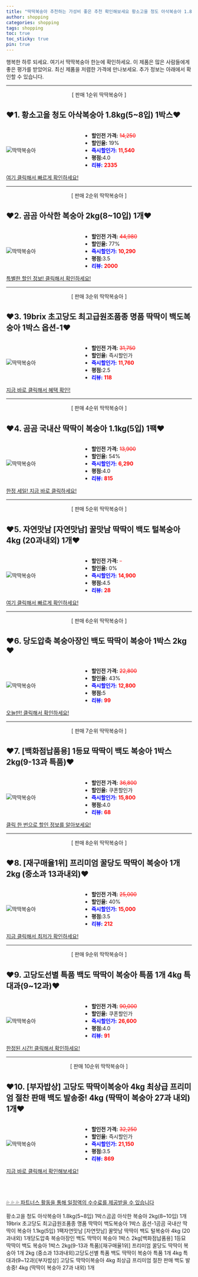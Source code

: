 ```yaml
---
title: "딱딱복숭아 추천하는 가성비 좋은 추천 확인해보세요 황소고을 청도 아삭복숭아 1.8kg(5~8입) 1박스"
author: shopping
categories: shopping
tags: shopping
toc: true
toc_sticky: true
pin: true
---
```

행복한 하루 되세요. 여기서 딱딱복숭아 한눈에 확인하세요. 이 제품은 많은 사람들에게 좋은 평가를 받았어요. 최신 제품을 저렴한 가격에 만나보세요. 추가 정보는 아래에서 확인할 수 있습니다.

---
<p class="toplist" style="margin: 0 auto; display: block; width: fit-content;">[ 판매 1순위 딱딱복숭아 ]</p>

<h2><strong>❤️1. 황소고을 청도 아삭복숭아 1.8kg(5~8입) 1박스❤️</strong></h2>

<div style="display: flex; align-items: center;">
    <div style="flex: 0.4;">
        <img src="https://thumbnail6.coupangcdn.com/thumbnails/remote/230x230ex/image/retail/images/2364663803605001-f2a1a8d2-cefc-4617-988d-f0931f50ee6a.jpg" alt="딱딱복숭아" style="max-width: 100%;">
    </div>
    <div style="flex: 0.6; margin-left: 10px;">
        <ul>
            <li><strong>할인전 가격:</strong> <del style="color: red;">14,250</del></li>
            <li><strong>할인율:</strong> 19%</li>
            <li><span style='color:blue'><strong>즉시할인가:</strong></span> <span style='color:red'><strong>11,540</strong></span></li>
            <li><strong>평점:</strong>4.0</li>
            <li><span style='color:blue'><strong>리뷰:</strong></span> <span style='color:red'><strong>2335</strong></span></li>
        </ul>
    </div>
</div>
<div class="center">
    <a href="https://selin100587.github.io?lptag=AF9450613&subid=githubio&pageKey=5749915061&traceid=V0-153&itemId=9705197607&vendorItemId=76989089979" class="myButton">
        여기 클릭해서 빠르게 확인하세요!
    </a>
</div>


---
<p class="toplist" style="margin: 0 auto; display: block; width: fit-content;">[ 판매 2순위 딱딱복숭아 ]</p>

<h2><strong>❤️2. 곰곰 아삭한 복숭아 2kg(8~10입) 1개❤️</strong></h2>

<div style="display: flex; align-items: center;">
    <div style="flex: 0.4;">
        <img src="https://thumbnail6.coupangcdn.com/thumbnails/remote/230x230ex/image/retail/images/945963309936063-3241a9d2-e782-4bc3-ae1b-fb8064ed9403.jpg" alt="딱딱복숭아" style="max-width: 100%;">
    </div>
    <div style="flex: 0.6; margin-left: 10px;">
        <ul>
            <li><strong>할인전 가격:</strong> <del style="color: red;">44,980</del></li>
            <li><strong>할인율:</strong> 77%</li>
            <li><span style='color:blue'><strong>즉시할인가:</strong></span> <span style='color:red'><strong>10,290</strong></span></li>
            <li><strong>평점:</strong>3.5</li>
            <li><span style='color:blue'><strong>리뷰:</strong></span> <span style='color:red'><strong>2000</strong></span></li>
        </ul>
    </div>
</div>
<div class="center">
    <a href="https://selin100587.github.io?lptag=AF9450613&subid=githubio&pageKey=5809525333&traceid=V0-153&itemId=9990266619&vendorItemId=77273316562" class="myButton">
        특별한 할인 정보! 클릭해서 확인하세요!
    </a>
</div>


---
<p class="toplist" style="margin: 0 auto; display: block; width: fit-content;">[ 판매 3순위 딱딱복숭아 ]</p>

<h2><strong>❤️3. 19brix 초고당도 최고급원조품종 명품 딱딱이 백도복숭아 1박스 옵션-1❤️</strong></h2>

<div style="display: flex; align-items: center;">
    <div style="flex: 0.4;">
        <img src="https://thumbnail9.coupangcdn.com/thumbnails/remote/230x230ex/image/vendor_inventory/b6dd/1e91a97d8e3ffa13cf88a1c62db6786d0d8aa8204f92275598ff7b5755fc.jpg" alt="딱딱복숭아" style="max-width: 100%;">
    </div>
    <div style="flex: 0.6; margin-left: 10px;">
        <ul>
            <li><strong>할인전 가격:</strong> <del style="color: red;">31,750</del></li>
            <li><strong>할인율:</strong> 즉시할인가</li>
            <li><span style='color:blue'><strong>즉시할인가:</strong></span> <span style='color:red'><strong>11,760</strong></span></li>
            <li><strong>평점:</strong>2.5</li>
            <li><span style='color:blue'><strong>리뷰:</strong></span> <span style='color:red'><strong>118</strong></span></li>
        </ul>
    </div>
</div>
<div class="center">
    <a href="https://selin100587.github.io?lptag=AF9450613&subid=githubio&pageKey=8229573729&traceid=V0-153&itemId=23681266191&vendorItemId=90706468202" class="myButton">
        지금 바로 클릭해서 혜택 확인!
    </a>
</div>


---
<p class="toplist" style="margin: 0 auto; display: block; width: fit-content;">[ 판매 4순위 딱딱복숭아 ]</p>

<h2><strong>❤️4. 곰곰 국내산 딱딱이 복숭아 1.1kg(5입) 1팩❤️</strong></h2>

<div style="display: flex; align-items: center;">
    <div style="flex: 0.4;">
        <img src="https://thumbnail8.coupangcdn.com/thumbnails/remote/230x230ex/image/retail/images/1503096677560169-bfddef85-7feb-41f5-9aad-52895cd50b10.jpg" alt="딱딱복숭아" style="max-width: 100%;">
    </div>
    <div style="flex: 0.6; margin-left: 10px;">
        <ul>
            <li><strong>할인전 가격:</strong> <del style="color: red;">13,900</del></li>
            <li><strong>할인율:</strong> 54%</li>
            <li><span style='color:blue'><strong>즉시할인가:</strong></span> <span style='color:red'><strong>6,290</strong></span></li>
            <li><strong>평점:</strong>4.0</li>
            <li><span style='color:blue'><strong>리뷰:</strong></span> <span style='color:red'><strong>815</strong></span></li>
        </ul>
    </div>
</div>
<div class="center">
    <a href="https://selin100587.github.io?lptag=AF9450613&subid=githubio&pageKey=5809515721&traceid=V0-153&itemId=9990209455&vendorItemId=77273261279" class="myButton">
        한정 세일! 지금 바로 클릭하세요!
    </a>
</div>


---
<p class="toplist" style="margin: 0 auto; display: block; width: fit-content;">[ 판매 5순위 딱딱복숭아 ]</p>

<h2><strong>❤️5. 자연맛남 [자연맛남] 꿀맛남 딱딱이 백도 털복숭아 4kg (20과내외) 1개❤️</strong></h2>

<div style="display: flex; align-items: center;">
    <div style="flex: 0.4;">
        <img src="https://thumbnail9.coupangcdn.com/thumbnails/remote/230x230ex/image/vendor_inventory/200a/ff3795dbb0fa3c4ea0d9db2d1a7f281fdab027658b6f0a38aae02ab58e24.jpg" alt="딱딱복숭아" style="max-width: 100%;">
    </div>
    <div style="flex: 0.6; margin-left: 10px;">
        <ul>
            <li><strong>할인전 가격:</strong> <del style="color: red;">-</del></li>
            <li><strong>할인율:</strong> 0%</li>
            <li><span style='color:blue'><strong>즉시할인가:</strong></span> <span style='color:red'><strong>14,900</strong></span></li>
            <li><strong>평점:</strong>4.5</li>
            <li><span style='color:blue'><strong>리뷰:</strong></span> <span style='color:red'><strong>28</strong></span></li>
        </ul>
    </div>
</div>
<div class="center">
    <a href="https://selin100587.github.io?lptag=AF9450613&subid=githubio&pageKey=8188574677&traceid=V0-153&itemId=23558272341&vendorItemId=90444528508" class="myButton">
        여기 클릭해서 빠르게 확인하세요!
    </a>
</div>


---
<p class="toplist" style="margin: 0 auto; display: block; width: fit-content;">[ 판매 6순위 딱딱복숭아 ]</p>

<h2><strong>❤️6. 당도압축 복숭아장인 백도 딱딱이 복숭아 1박스 2kg❤️</strong></h2>

<div style="display: flex; align-items: center;">
    <div style="flex: 0.4;">
        <img src="https://thumbnail8.coupangcdn.com/thumbnails/remote/230x230ex/image/vendor_inventory/0f9a/f894811ad411f3e0c2341ba74fcb4e37b8a1401230284736c69ea02c7780.png" alt="딱딱복숭아" style="max-width: 100%;">
    </div>
    <div style="flex: 0.6; margin-left: 10px;">
        <ul>
            <li><strong>할인전 가격:</strong> <del style="color: red;">22,800</del></li>
            <li><strong>할인율:</strong> 43%</li>
            <li><span style='color:blue'><strong>즉시할인가:</strong></span> <span style='color:red'><strong>12,800</strong></span></li>
            <li><strong>평점:</strong>5</li>
            <li><span style='color:blue'><strong>리뷰:</strong></span> <span style='color:red'><strong>99</strong></span></li>
        </ul>
    </div>
</div>
<div class="center">
    <a href="https://selin100587.github.io?lptag=AF9450613&subid=githubio&pageKey=8248355256&traceid=V0-153&itemId=23742945392&vendorItemId=90767532080" class="myButton">
        오늘만! 클릭해서 확인하세요!
    </a>
</div>


---
<p class="toplist" style="margin: 0 auto; display: block; width: fit-content;">[ 판매 7순위 딱딱복숭아 ]</p>

<h2><strong>❤️7. [백화점납품용] 1등묘 딱딱이 백도 복숭아 1박스 2kg(9-13과 특품)❤️</strong></h2>

<div style="display: flex; align-items: center;">
    <div style="flex: 0.4;">
        <img src="https://thumbnail9.coupangcdn.com/thumbnails/remote/230x230ex/image/vendor_inventory/dcc6/ad0af1ee9444dcc476b3e5447b2df34e0af802b899549805841057f4c77b.png" alt="딱딱복숭아" style="max-width: 100%;">
    </div>
    <div style="flex: 0.6; margin-left: 10px;">
        <ul>
            <li><strong>할인전 가격:</strong> <del style="color: red;">36,800</del></li>
            <li><strong>할인율:</strong> 쿠폰할인가</li>
            <li><span style='color:blue'><strong>즉시할인가:</strong></span> <span style='color:red'><strong>15,800</strong></span></li>
            <li><strong>평점:</strong>4.0</li>
            <li><span style='color:blue'><strong>리뷰:</strong></span> <span style='color:red'><strong>68</strong></span></li>
        </ul>
    </div>
</div>
<div class="center">
    <a href="https://selin100587.github.io?lptag=AF9450613&subid=githubio&pageKey=8215216071&traceid=V0-153&itemId=23595746929&vendorItemId=90621600261" class="myButton">
        클릭 한 번으로 할인 정보를 알아보세요!
    </a>
</div>


---
<p class="toplist" style="margin: 0 auto; display: block; width: fit-content;">[ 판매 8순위 딱딱복숭아 ]</p>

<h2><strong>❤️8. [재구매율1위] 프리미엄 꿀당도 딱딱이 복숭아 1개 2kg (중소과 13과내외)❤️</strong></h2>

<div style="display: flex; align-items: center;">
    <div style="flex: 0.4;">
        <img src="https://thumbnail8.coupangcdn.com/thumbnails/remote/230x230ex/image/vendor_inventory/ecad/85f02824df2f586500be344f8c9445b5a8f7b29ab957f72494cfe79c13cc.png" alt="딱딱복숭아" style="max-width: 100%;">
    </div>
    <div style="flex: 0.6; margin-left: 10px;">
        <ul>
            <li><strong>할인전 가격:</strong> <del style="color: red;">25,000</del></li>
            <li><strong>할인율:</strong> 40%</li>
            <li><span style='color:blue'><strong>즉시할인가:</strong></span> <span style='color:red'><strong>15,000</strong></span></li>
            <li><strong>평점:</strong>3.5</li>
            <li><span style='color:blue'><strong>리뷰:</strong></span> <span style='color:red'><strong>212</strong></span></li>
        </ul>
    </div>
</div>
<div class="center">
    <a href="https://selin100587.github.io?lptag=AF9450613&subid=githubio&pageKey=8195219586&traceid=V0-153&itemId=23467919676&vendorItemId=90494486750" class="myButton">
        지금 클릭해서 최저가 확인하세요!
    </a>
</div>


---
<p class="toplist" style="margin: 0 auto; display: block; width: fit-content;">[ 판매 9순위 딱딱복숭아 ]</p>

<h2><strong>❤️9. 고당도선별 특품 백도 딱딱이 복숭아 특품 1개 4kg 특대과(9~12과)❤️</strong></h2>

<div style="display: flex; align-items: center;">
    <div style="flex: 0.4;">
        <img src="https://thumbnail7.coupangcdn.com/thumbnails/remote/230x230ex/image/vendor_inventory/cafe/dd29b8b8116164764ee8b4c47f342b754730e1332b6174d0f28e3dcb755f.png" alt="딱딱복숭아" style="max-width: 100%;">
    </div>
    <div style="flex: 0.6; margin-left: 10px;">
        <ul>
            <li><strong>할인전 가격:</strong> <del style="color: red;">90,000</del></li>
            <li><strong>할인율:</strong> 쿠폰할인가</li>
            <li><span style='color:blue'><strong>즉시할인가:</strong></span> <span style='color:red'><strong>26,600</strong></span></li>
            <li><strong>평점:</strong>4.0</li>
            <li><span style='color:blue'><strong>리뷰:</strong></span> <span style='color:red'><strong>91</strong></span></li>
        </ul>
    </div>
</div>
<div class="center">
    <a href="https://selin100587.github.io?lptag=AF9450613&subid=githubio&pageKey=8198512657&traceid=V0-153&itemId=23491319197&vendorItemId=90517776426" class="myButton">
        한정된 시간! 클릭해서 확인하세요!
    </a>
</div>


---
<p class="toplist" style="margin: 0 auto; display: block; width: fit-content;">[ 판매 10순위 딱딱복숭아 ]</p>

<h2><strong>❤️10. [부자밥상] 고당도 딱딱이복숭아 4kg 최상급 프리미엄 절찬 판매 백도 발송중! 4kg (딱딱이 복숭아 27과 내외) 1개❤️</strong></h2>

<div style="display: flex; align-items: center;">
    <div style="flex: 0.4;">
        <img src="https://thumbnail10.coupangcdn.com/thumbnails/remote/230x230ex/image/vendor_inventory/4b0a/6544fe721e75c0110d6f91337aeb7aa72ad6f1afd3f208784999cc2826ee.png" alt="딱딱복숭아" style="max-width: 100%;">
    </div>
    <div style="flex: 0.6; margin-left: 10px;">
        <ul>
            <li><strong>할인전 가격:</strong> <del style="color: red;">32,250</del></li>
            <li><strong>할인율:</strong> 즉시할인가</li>
            <li><span style='color:blue'><strong>즉시할인가:</strong></span> <span style='color:red'><strong>21,150</strong></span></li>
            <li><strong>평점:</strong>3.5</li>
            <li><span style='color:blue'><strong>리뷰:</strong></span> <span style='color:red'><strong>869</strong></span></li>
        </ul>
    </div>
</div>
<div class="center">
    <a href="https://selin100587.github.io?lptag=AF9450613&subid=githubio&pageKey=7439837653&traceid=V0-153&itemId=19343706457&vendorItemId=82373078556" class="myButton">
        지금 바로 클릭해서 확인해보세요!
    </a>
</div>

<br><br><br>[💦 💦 💦 파트너스 활동을 통해 일정액의 수수료를 제공받을 수 있습니다](https://link.coupang.com/a/bcpT2c)<br><br>황소고을 청도 아삭복숭아 1.8kg(5~8입) 1박스곰곰 아삭한 복숭아 2kg(8~10입) 1개19brix 초고당도 최고급원조품종 명품 딱딱이 백도복숭아 1박스 옵션-1곰곰 국내산 딱딱이 복숭아 1.1kg(5입) 1팩자연맛남 [자연맛남] 꿀맛남 딱딱이 백도 털복숭아 4kg (20과내외) 1개당도압축 복숭아장인 백도 딱딱이 복숭아 1박스 2kg[백화점납품용] 1등묘 딱딱이 백도 복숭아 1박스 2kg(9-13과 특품)[재구매율1위] 프리미엄 꿀당도 딱딱이 복숭아 1개 2kg (중소과 13과내외)고당도선별 특품 백도 딱딱이 복숭아 특품 1개 4kg 특대과(9~12과)[부자밥상] 고당도 딱딱이복숭아 4kg 최상급 프리미엄 절찬 판매 백도 발송중! 4kg (딱딱이 복숭아 27과 내외) 1개